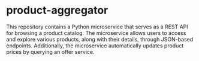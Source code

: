 # product-aggregator
This repository contains a Python microservice that serves as a REST API for browsing a product catalog. The microservice allows users to access and explore various products, along with their details, through JSON-based endpoints. Additionally, the microservice automatically updates product prices by querying an offer service.
